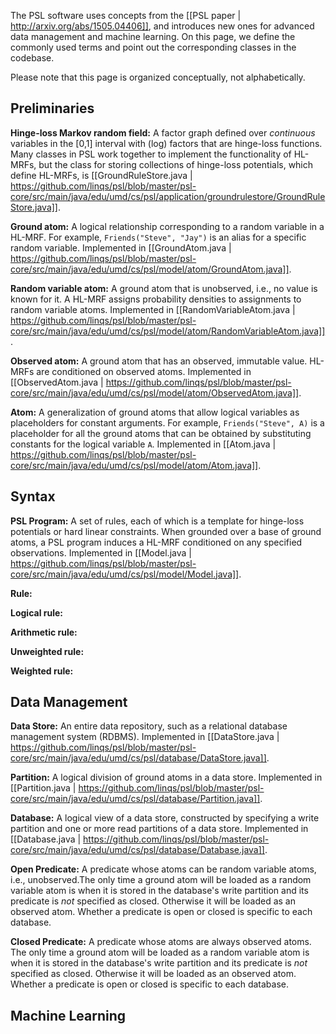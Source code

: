 The PSL software uses concepts from the [[PSL paper | http://arxiv.org/abs/1505.04406]], and introduces new ones for advanced data management and machine learning. On this page, we define the commonly used terms and point out the corresponding classes in the codebase.

Please note that this page is organized conceptually, not alphabetically.

## Preliminaries

**Hinge-loss Markov random field:** A factor graph defined over _continuous_ variables in the [0,1] interval with (log) factors that are hinge-loss functions. Many classes in PSL work together to implement the functionality of HL-MRFs, but the class for storing collections of hinge-loss potentials, which define HL-MRFs, is [[GroundRuleStore.java | https://github.com/linqs/psl/blob/master/psl-core/src/main/java/edu/umd/cs/psl/application/groundrulestore/GroundRuleStore.java]].

**Ground atom:** A logical relationship corresponding to a random variable in a HL-MRF. For example, `Friends("Steve", "Jay")` is an alias for a specific random variable. Implemented in [[GroundAtom.java | https://github.com/linqs/psl/blob/master/psl-core/src/main/java/edu/umd/cs/psl/model/atom/GroundAtom.java]].

**Random variable atom:** A ground atom that is unobserved, i.e., no value is known for it. A HL-MRF assigns probability densities to assignments to random variable atoms. Implemented in [[RandomVariableAtom.java | https://github.com/linqs/psl/blob/master/psl-core/src/main/java/edu/umd/cs/psl/model/atom/RandomVariableAtom.java]].

**Observed atom:** A ground atom that has an observed, immutable value. HL-MRFs are conditioned on observed atoms. Implemented in [[ObservedAtom.java | https://github.com/linqs/psl/blob/master/psl-core/src/main/java/edu/umd/cs/psl/model/atom/ObservedAtom.java]].

**Atom:** A generalization of ground atoms that allow logical variables as placeholders for constant arguments. For example, `Friends("Steve", A)` is a placeholder for all the ground atoms that can be obtained by substituting constants for the logical variable `A`. Implemented in [[Atom.java | https://github.com/linqs/psl/blob/master/psl-core/src/main/java/edu/umd/cs/psl/model/atom/Atom.java]].

## Syntax

**PSL Program:** A set of rules, each of which is a template for hinge-loss potentials or hard linear constraints. When grounded over a base of ground atoms, a PSL program induces a HL-MRF conditioned on any specified observations. Implemented in [[Model.java | https://github.com/linqs/psl/blob/master/psl-core/src/main/java/edu/umd/cs/psl/model/Model.java]].

**Rule:**

**Logical rule:**

**Arithmetic rule:**

**Unweighted rule:**

**Weighted rule:**

## Data Management

**Data Store:** An entire data repository, such as a relational database management system (RDBMS). Implemented in [[DataStore.java | https://github.com/linqs/psl/blob/master/psl-core/src/main/java/edu/umd/cs/psl/database/DataStore.java]].

**Partition:** A logical division of ground atoms in a data store. Implemented in [[Partition.java | https://github.com/linqs/psl/blob/master/psl-core/src/main/java/edu/umd/cs/psl/database/Partition.java]].

**Database:** A logical view of a data store, constructed by specifying a write partition and one or more read partitions of a data store. Implemented in [[Database.java | https://github.com/linqs/psl/blob/master/psl-core/src/main/java/edu/umd/cs/psl/database/Database.java]].

**Open Predicate:** A predicate whose atoms can be random variable atoms, i.e., unobserved.The only time a ground atom will be loaded as a random variable atom is when it is stored in the database's write partition and its predicate is _not_ specified as closed. Otherwise it will be loaded as an observed atom. Whether a predicate is open or closed is specific to each database.

**Closed Predicate:** A predicate whose atoms are always observed atoms. The only time a ground atom will be loaded as a random variable atom is when it is stored in the database's write partition and its predicate is _not_ specified as closed. Otherwise it will be loaded as an observed atom. Whether a predicate is open or closed is specific to each database.

## Machine Learning